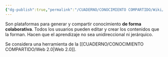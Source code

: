 ```yaml
---
{"dg-publish":true,"permalink":"/CUADERNO/CONOCIMIENTO COMPARTIDO/Wiki/"}
---
```


Son plataformas para generar y compartir conocimiento **de forma colaborativa**. Todos los usuarios pueden editar y crear los contenidos que la forman. Hacen que el aprendizaje no sea unidireccional ni jerárquico.

Se considera una herramienta de la [[CUADERNO/CONOCIMIENTO COMPARTIDO/Web 2.0\|Web 2.0]].